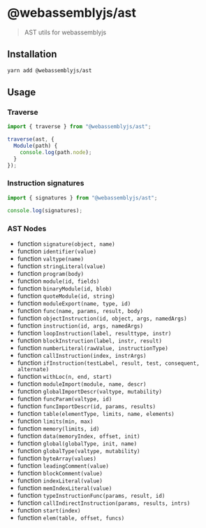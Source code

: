 # @webassemblyjs/ast

> AST utils for webassemblyjs

## Installation

```sh
yarn add @webassemblyjs/ast
```

## Usage

### Traverse

```js
import { traverse } from "@webassemblyjs/ast";

traverse(ast, {
  Module(path) {
    console.log(path.node);
  }
});
```

### Instruction signatures

```js
import { signatures } from "@webassemblyjs/ast";

console.log(signatures);
```

### AST Nodes

- function `signature(object, name)`
- function `identifier(value)`
- function `valtype(name)`
- function `stringLiteral(value)`
- function `program(body)`
- function `module(id, fields)`
- function `binaryModule(id, blob)`
- function `quoteModule(id, string)`
- function `moduleExport(name, type, id)`
- function `func(name, params, result, body)`
- function `objectInstruction(id, object, args, namedArgs)`
- function `instruction(id, args, namedArgs)`
- function `loopInstruction(label, resulttype, instr)`
- function `blockInstruction(label, instr, result)`
- function `numberLiteral(rawValue, instructionType)`
- function `callInstruction(index, instrArgs)`
- function `ifInstruction(testLabel, result, test, consequent, alternate)`
- function `withLoc(n, end, start)`
- function `moduleImport(module, name, descr)`
- function `globalImportDescr(valtype, mutability)`
- function `funcParam(valtype, id)`
- function `funcImportDescr(id, params, results)`
- function `table(elementType, limits, name, elements)`
- function `limits(min, max)`
- function `memory(limits, id)`
- function `data(memoryIndex, offset, init)`
- function `global(globalType, init, name)`
- function `globalType(valtype, mutability)`
- function `byteArray(values)`
- function `leadingComment(value)`
- function `blockComment(value)`
- function `indexLiteral(value)`
- function `memIndexLiteral(value)`
- function `typeInstructionFunc(params, result, id)`
- function `callIndirectInstruction(params, results, intrs)`
- function `start(index)`
- function `elem(table, offset, funcs)`
